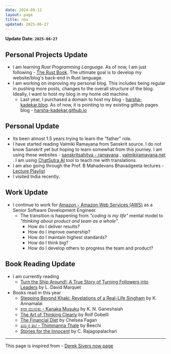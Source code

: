 ```yaml
---
date: 2024-09-12
layout: page
title: now
updated: 2025-06-27
---
```


**Update Date: `2025-06-27`**

## Personal Projects Update
- I am learning *Rust Programming Language*. As of now, I am just following - [The Rust Book](https://doc.rust-lang.org/stable/book/). The ultimate goal is to develop my website/blog's back-end in Rust language.
- I am working on improving my personal blog. This includes being regular in pushing more posts, changes to the overall structure of the blog. Ideally, I want to host my blog in my home old machine.
	- Last year, I purchased a domain to host my blog - [harsha-kadekar.blog](https://www.harsha-kadekar.blog). As of now, it is pointing to my existing github pages blog - [harsha-kadekar.github.io](https://harsha-kadekar.github.io) 

## Personal Update
- Its been almost 1.5 years trying to learn the "father" role. 
- I have started reading Valmiki Ramayana from Sanskrit source. I do not know Sanskrit yet but hoping to learn somewhat from this journey. I am using these websites -  [sanskritsahitya - ramayana](https://sanskritsahitya.org/ramayanam) ,  [valmikiramayana.net](https://www.valmikiramayan.net) . I am using [ChatSutra AI](https://chat.two.ai) tool to teach me with translations.
- I am also going through the Prof. B Mahadevans Bhavadgeeta lectures - [Lecture Playlist](https://www.youtube.com/playlist?list=PLWjpkY4mU2RDGv2r6nom5IvVKOYye0RAB)
- I visited India recently. 

## Work Update
- I continue to work for [Amazon - Amazon Web Services (AWS)](https://aws.amazon.com) as a Senior Software Development Engineer.
	- The transition is happening from  *"coding is my life"* mental model to *"thinking about product and team as a whole"*. 
		- How do I deliver results?
		- How do I improve ownership?
		- How do I maintain highest standards?
		- How do I think big?
		- How do I develop others to progress the team and product?

## Book Reading Update
- I am currently reading
	- [Turn the Ship Around!: A True Story of Turning Followers into Leaders](https://www.goodreads.com/book/show/16158601-turn-the-ship-around) by L. David Marquet
- Books read in this year
	- [Stepping Beyond Khaki: Revelations of a Real-Life Singham](https://www.goodreads.com/book/show/56702162-stepping-beyond-khaki) by K. Annamalai
	- [ಕನಕ ಮುಸುಕು - Kanaka Musuku](https://www.goodreads.com/book/show/15817884-kanaka-musuku) by K. N. Ganeshaiah
	- [The Art of Thinking Clearly](https://www.goodreads.com/book/show/16248196-the-art-of-thinking-clearly) by Rolf Dobelli
	- [The Financial Diet](https://www.goodreads.com/book/show/32927009-the-financial-diet) by Chelsea Fagan
	- [ತಿಮ್ಮನ ತಲೆ - Thimmanna Thale](https://www.goodreads.com/book/show/161187659-thimmana-thale) by Beechi
	- [Stories for the Innocent](https://www.goodreads.com/book/show/40231930-stories-for-the-innocent) by C. Rajagopalachari




---

This page is inspired from - [Derek Sivers now page](https://sive.rs/now2)